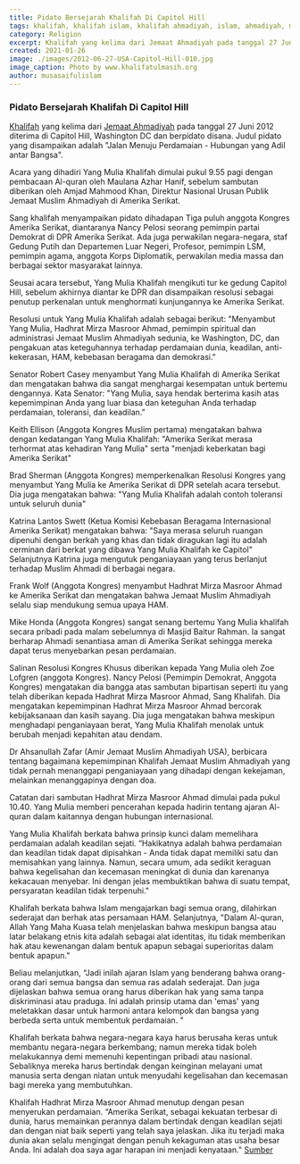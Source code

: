 ```yaml
---
title: Pidato Bersejarah Khalifah Di Capitol Hill
tags: khalifah, khalifah islam, khalifah ahmadiyah, islam, ahmadiyah, mirza masroor ahmad, khalifah sekarang, pidato khalifah, khalifah di amerika
category: Religion
excerpt: Khalifah yang kelima dari Jemaat Ahmadiyah pada tanggal 27 Juni 2012 diterima di Capitol Hill, Washington DC dan berpidato disana. Judul pidato yang disampaikan adalah "Jalan Menuju Perdamaian - Hubungan yang Adil antar Bangsa".
created: 2021-01-26
image: ./images/2012-06-27-USA-Capitol-Hill-010.jpg
image_caption: Photo by www.khalifatulmasih.org
author: musasaifulislam
---
```


### Pidato Bersejarah Khalifah Di Capitol Hill 
[Khalifah](/post/khalifah) yang kelima dari [Jemaat Ahmadiyah](https://ahmadiyah.id) pada tanggal 27 Juni 2012 diterima di Capitol Hill, Washington DC dan berpidato disana. Judul pidato yang disampaikan adalah "Jalan Menuju Perdamaian - Hubungan yang Adil antar Bangsa".

Acara yang dihadiri Yang Mulia Khalifah dimulai pukul 9.55 pagi dengan pembacaan Al-quran oleh Maulana Azhar Hanif, sebelum sambutan diberikan oleh Amjad Mahmood Khan, Direktur Nasional Urusan Publik Jemaat Muslim Ahmadiyah di Amerika Serikat.

Sang khalifah menyampaikan pidato dihadapan Tiga puluh anggota Kongres Amerika Serikat, diantaranya Nancy Pelosi seorang pemimpin partai Demokrat di DPR Amerika Serikat. Ada juga perwakilan negara-negara, staf Gedung Putih dan Departemen Luar Negeri, Profesor, pemimpin LSM, pemimpin agama, anggota Korps Diplomatik, perwakilan media massa dan berbagai sektor masyarakat lainnya.

Seusai acara tersebut, Yang Mulia Khalifah mengikuti tur ke gedung Capitol Hill, sebelum akhirnya diantar ke DPR dan disampaikan resolusi sebagai penutup perkenalan untuk menghormati kunjungannya ke Amerika Serikat.

Resolusi untuk Yang Mulia Khalifah adalah sebagai berikut:
"Menyambut Yang Mulia, Hadhrat Mirza Masroor Ahmad, pemimpin spiritual dan administrasi Jemaat Muslim Ahmadiyah sedunia, ke Washington, DC, dan pengakuan atas keteguhannya terhadap perdamaian dunia, keadilan, anti-kekerasan, HAM, kebebasan beragama dan demokrasi."

Senator Robert Casey menyambut Yang Mulia Khalifah di Amerika Serikat dan mengatakan bahwa dia sangat menghargai kesempatan untuk bertemu dengannya. Kata Senator:
"Yang Mulia, saya hendak berterima kasih atas kepemimpinan Anda yang luar biasa dan keteguhan Anda terhadap perdamaian, toleransi, dan keadilan."

Keith Ellison (Anggota Kongres Muslim pertama) mengatakan bahwa dengan kedatangan Yang Mulia Khalifah:
"Amerika Serikat merasa terhormat atas kehadiran Yang Mulia" serta "menjadi keberkatan bagi Amerika Serikat"

Brad Sherman (Anggota Kongres) memperkenalkan Resolusi Kongres yang menyambut Yang Mulia ke Amerika Serikat di DPR setelah acara tersebut. Dia juga mengatakan bahwa:
"Yang Mulia Khalifah adalah contoh toleransi untuk seluruh dunia"

Katrina Lantos Swett (Ketua Komisi Kebebasan Beragama Internasional Amerika Serikat) mengatakan bahwa:
"Saya merasa seluruh ruangan dipenuhi dengan berkah yang khas dan tidak diragukan lagi itu adalah cerminan dari berkat yang dibawa Yang Mulia Khalifah ke Capitol"
Selanjutnya Katrina juga mengutuk penganiayaan yang terus berlanjut terhadap Muslim Ahmadi di berbagai negara.

Frank Wolf (Anggota Kongres) menyambut Hadhrat Mirza Masroor Ahmad ke Amerika Serikat dan mengatakan bahwa Jemaat Muslim Ahmadiyah selalu siap mendukung semua upaya HAM.

Mike Honda (Anggota Kongres) sangat senang bertemu Yang Mulia khalifah secara pribadi pada malam sebelumnya di Masjid Baitur Rahman. Ia sangat berharap Ahmadi senantiasa aman di Amerika Serikat sehingga mereka dapat terus menyebarkan pesan perdamaian.

Salinan Resolusi Kongres Khusus diberikan kepada Yang Mulia oleh Zoe Lofgren (anggota Kongres).
Nancy Pelosi (Pemimpin Demokrat, Anggota Kongres) mengatakan dia bangga atas sambutan bipartisan seperti itu yang telah diberikan kepada Hadhrat Mirza Masroor Ahmad, Sang Khalifah. Dia mengatakan kepemimpinan Hadhrat Mirza Masroor Ahmad bercorak kebijaksanaan dan kasih sayang. Dia juga mengatakan bahwa meskipun menghadapi penganiayaan berat, Yang Mulia Khalifah menolak untuk berubah menjadi kepahitan atau dendam.

Dr Ahsanullah Zafar (Amir Jemaat Muslim Ahmadiyah USA), berbicara tentang bagaimana kepemimpinan Khalifah Jemaat Muslim Ahmadiyah yang tidak pernah menanggapi penganiayaan yang dihadapi dengan kekejaman, melainkan menanggapinya dengan doa.

Catatan dari sambutan Hadhrat Mirza Masroor Ahmad dimulai pada pukul 10.40. Yang Mulia memberi pencerahan kepada hadirin tentang ajaran Al-quran dalam kaitannya dengan hubungan internasional.

Yang Mulia Khalifah berkata bahwa prinsip kunci dalam memelihara perdamaian adalah keadilan sejati.
“Hakikatnya adalah bahwa perdamaian dan keadilan tidak dapat dipisahkan - Anda tidak dapat memiliki satu dan memisahkan yang lainnya. Namun, secara umum, ada sedikit keraguan bahwa kegelisahan dan kecemasan meningkat di dunia dan karenanya kekacauan menyebar. Ini dengan jelas membuktikan bahwa di suatu tempat, persyaratan keadilan tidak terpenuhi."

Khalifah berkata bahwa Islam mengajarkan bagi semua orang, dilahirkan sederajat dan berhak atas persamaan HAM. Selanjutnya,
"Dalam Al-quran, Allah Yang Maha Kuasa telah menjelaskan bahwa meskipun bangsa atau latar belakang etnis kita adalah sebagai alat identitas, itu tidak memberikan hak atau kewenangan dalam bentuk apapun sebagai superioritas dalam bentuk apapun."

Beliau melanjutkan, “Jadi inilah ajaran Islam yang benderang bahwa orang-orang dari semua bangsa dan semua ras adalah sederajat. Dan juga dijelaskan bahwa semua orang harus diberikan hak yang sama tanpa diskriminasi atau praduga. Ini adalah prinsip utama dan 'emas' yang meletakkan dasar untuk harmoni antara kelompok dan bangsa yang berbeda serta untuk membentuk perdamaian. "

Khalifah berkata bahwa negara-negara kaya harus berusaha keras untuk membantu negara-negara berkembang; namun mereka tidak boleh melakukannya demi memenuhi kepentingan pribadi atau nasional. Sebaliknya mereka harus bertindak dengan keinginan melayani umat manusia serta dengan niatan untuk menyudahi kegelisahan dan kecemasan bagi mereka yang membutuhkan.

Khalifah Hadhrat Mirza Masroor Ahmad menutup dengan pesan menyerukan perdamaian. “Amerika Serikat, sebagai kekuatan terbesar di dunia, harus memainkan perannya dalam bertindak dengan keadilan sejati dan dengan niat baik seperti yang telah saya jelaskan. Jika itu terjadi maka dunia akan selalu mengingat dengan penuh kekaguman atas usaha besar Anda. Ini adalah doa saya agar harapan ini menjadi kenyataan." [Sumber](https://www.khalifatulmasih.org/press-releases/usa-capitol-hill-address-2012/)